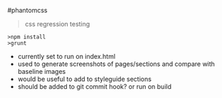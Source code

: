 #phantomcss
>css regression testing

```shell
>npm install
>grunt
```

* currently set to run on index.html
* used to generate screenshots of pages/sections and compare with baseline images
* would be useful to add to styleguide sections
* should be added to git commit hook? or run on build